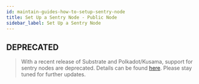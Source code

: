 ```yaml
---
id: maintain-guides-how-to-setup-sentry-node
title: Set Up a Sentry Node - Public Node
sidebar_label: Set Up a Sentry Node
---
```


## DEPRECATED

> With a recent release of Substrate and Polkadot/Kusama, support for sentry nodes are deprecated.
> Details can be found [here](https://github.com/paritytech/substrate/issues/6845). Please stay
> tuned for further updates.

<!-- Remove this message to reset the stale checker -->
